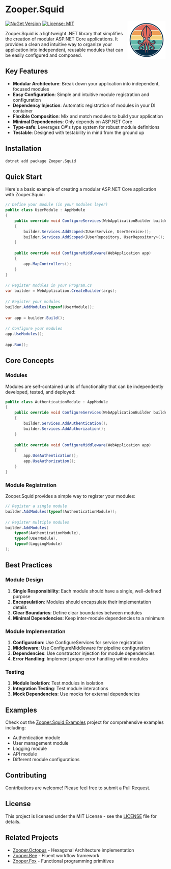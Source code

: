 # Zooper.Squid

<img src="icon.png" alt="Zooper.Squid Logo" width="120" align="right"/>

[![NuGet Version](https://img.shields.io/nuget/v/Zooper.Squid.svg)](https://www.nuget.org/packages/Zooper.Squid/)
[![License: MIT](https://img.shields.io/badge/License-MIT-yellow.svg)](https://opensource.org/licenses/MIT)

Zooper.Squid is a lightweight .NET library that simplifies the creation of modular ASP.NET Core applications. It provides a clean and intuitive way to organize your application into independent, reusable modules that can be easily configured and composed.

## Key Features

- **Modular Architecture**: Break down your application into independent, focused modules
- **Easy Configuration**: Simple and intuitive module registration and configuration
- **Dependency Injection**: Automatic registration of modules in your DI container
- **Flexible Composition**: Mix and match modules to build your application
- **Minimal Dependencies**: Only depends on ASP.NET Core
- **Type-safe**: Leverages C#'s type system for robust module definitions
- **Testable**: Designed with testability in mind from the ground up

## Installation

```bash
dotnet add package Zooper.Squid
```

## Quick Start

Here's a basic example of creating a modular ASP.NET Core application with Zooper.Squid:

```csharp
// Define your module (in your modules layer)
public class UserModule : AppModule
{
    public override void ConfigureServices(WebApplicationBuilder builder)
    {
        builder.Services.AddScoped<IUserService, UserService>();
        builder.Services.AddScoped<IUserRepository, UserRepository>();
    }

    public override void ConfigureMiddleware(WebApplication app)
    {
        app.MapControllers();
    }
}

// Register modules in your Program.cs
var builder = WebApplication.CreateBuilder(args);

// Register your modules
builder.AddModules(typeof(UserModule));

var app = builder.Build();

// Configure your modules
app.UseModules();

app.Run();
```

## Core Concepts

### Modules

Modules are self-contained units of functionality that can be independently developed, tested, and deployed:

```csharp
public class AuthenticationModule : AppModule
{
    public override void ConfigureServices(WebApplicationBuilder builder)
    {
        builder.Services.AddAuthentication();
        builder.Services.AddAuthorization();
    }

    public override void ConfigureMiddleware(WebApplication app)
    {
        app.UseAuthentication();
        app.UseAuthorization();
    }
}
```

### Module Registration

Zooper.Squid provides a simple way to register your modules:

```csharp
// Register a single module
builder.AddModules(typeof(AuthenticationModule));

// Register multiple modules
builder.AddModules(
    typeof(AuthenticationModule),
    typeof(UserModule),
    typeof(LoggingModule)
);
```

## Best Practices

### Module Design

1. **Single Responsibility**: Each module should have a single, well-defined purpose
2. **Encapsulation**: Modules should encapsulate their implementation details
3. **Clear Boundaries**: Define clear boundaries between modules
4. **Minimal Dependencies**: Keep inter-module dependencies to a minimum

### Module Implementation

1. **Configuration**: Use ConfigureServices for service registration
2. **Middleware**: Use ConfigureMiddleware for pipeline configuration
3. **Dependencies**: Use constructor injection for module dependencies
4. **Error Handling**: Implement proper error handling within modules

### Testing

1. **Module Isolation**: Test modules in isolation
2. **Integration Testing**: Test module interactions
3. **Mock Dependencies**: Use mocks for external dependencies

## Examples

Check out the [Zooper.Squid.Examples](./Zooper.Squid.Examples) project for comprehensive examples including:

- Authentication module
- User management module
- Logging module
- API module
- Different module configurations

## Contributing

Contributions are welcome! Please feel free to submit a Pull Request.

## License

This project is licensed under the MIT License - see the [LICENSE](LICENSE) file for details.

## Related Projects

- [Zooper.Octopus](https://github.com/zooper-lib/Octopus) - Hexagonal Architecture implementation
- [Zooper.Bee](https://github.com/zooper-lib/Bee) - Fluent workflow framework
- [Zooper.Fox](https://github.com/zooper-lib/Fox) - Functional programming primitives
